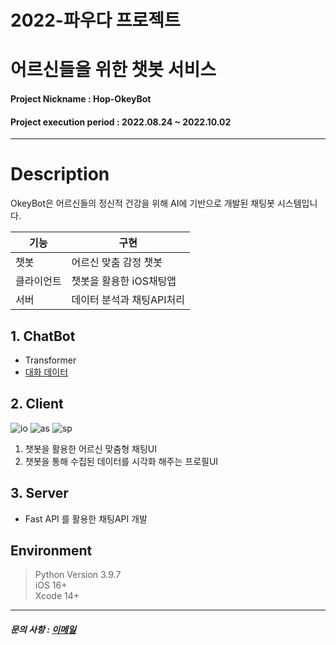 # 2022-파우다 프로젝트
# 어르신들을 위한 챗봇 서비스

#### Project Nickname : Hop-OkeyBot

#### Project execution period : 2022.08.24 ~ 2022.10.02

-----------------------

# Description
OkeyBot은 어르신들의 정신적 건강을 위해 AI에 기반으로 개발된 채팅봇 시스템입니다.

|기능|구현|
|---|---|
|챗봇|어르신 맞춤 감정 챗봇|
|클라이언트|챗봇을 활용한 iOS채팅앱|
|서버|데이터 분석과 채팅API처리|

## 1. ChatBot
 * Transformer
 * [대화 데이터](https://aihub.or.kr/aihubdata/data/view.do?currMenu=115&topMenu=100&aihubDataSe=realm&dataSetSn=86)
## 2. Client

![io](https://user-images.githubusercontent.com/70710995/193416544-8863b97e-565a-403c-a343-54ecf3188c6c.png)
![as](https://user-images.githubusercontent.com/70710995/193453863-a09361ba-7028-4226-b12b-bdeb42b6d7ce.png)
![sp](https://user-images.githubusercontent.com/70710995/193416665-d4281170-8323-4e53-a6ba-543088ec81d3.png)

1. 챗봇을 활용한 어르신 맞춤형 채팅UI
2. 챗봇을 통해 수집된 데이터를 시각화 해주는 프로필UI


## 3. Server
 * Fast API 를 활용한 채팅API 개발
 
## Environment
> Python Version 3.9.7  
> iOS 16+   
> Xcode 14+  

-----------------------

##### 문의 사항 : [이메일](https://google.co.kr)
